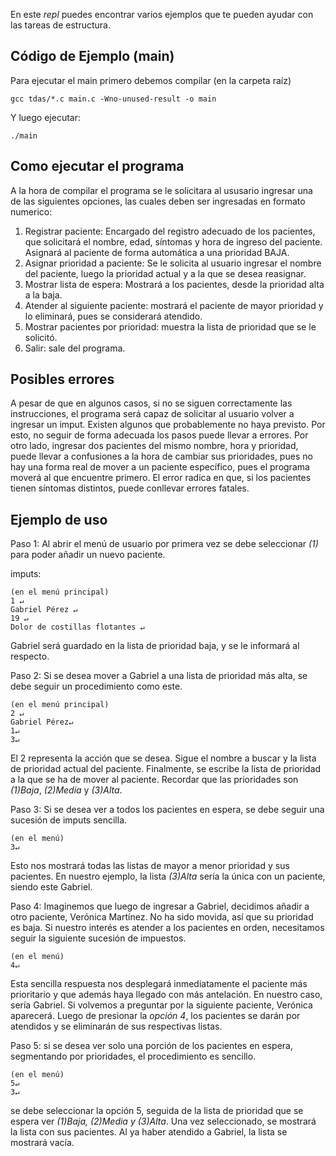 En este *repl* puedes encontrar varios ejemplos que te pueden ayudar con las tareas de estructura.

## Código de Ejemplo (main)
Para ejecutar el main primero debemos compilar (en la carpeta raíz)
````
gcc tdas/*.c main.c -Wno-unused-result -o main
````

Y luego ejecutar:
````
./main
````

## Como ejecutar el programa

A la hora de compilar el programa se le solicitara al ususario ingresar una de las siguientes opciones, las cuales deben ser ingresadas en formato numerico:

1) Registrar paciente: Encargado del registro adecuado de los pacientes, que solicitará el nombre, edad, síntomas y hora de ingreso del paciente. Asignará al paciente de forma automática a una prioridad BAJA.
2) Asignar prioridad a paciente: Se le solicita al usuario ingresar el nombre del paciente, luego la prioridad actual y a la que se desea reasignar.
3) Mostrar lista de espera: Mostrará a los pacientes, desde la prioridad alta a la baja.
4) Atender al siguiente paciente: mostrará el paciente de mayor prioridad y lo eliminará, pues se considerará atendido.
5) Mostrar pacientes por prioridad: muestra la lista de prioridad que se le solicitó.
8) Salir: sale del programa.

## Posibles errores

A pesar de que en algunos casos, si no se siguen correctamente las instrucciones, el programa será capaz de solicitar al usuario volver a ingresar un imput. Existen algunos que probablemente no haya previsto. Por esto, no seguir de forma adecuada los pasos puede llevar a errores.
Por otro lado, ingresar dos pacientes del mismo nombre, hora y prioridad, puede llevar a confusiones a la hora de cambiar sus prioridades, pues no hay una forma real de mover a un paciente específico, pues el programa moverá al que encuentre primero. El error radica en que, si los pacientes tienen síntomas distintos, puede conllevar errores fatales.


## Ejemplo de uso

Paso 1: 
Al abrir el menú de usuario por primera vez se debe seleccionar *(1)* para poder añadir un nuevo paciente.

imputs:
````
(en el menú principal)
1 ↵
Gabriel Pérez ↵
19 ↵
Dolor de costillas flotantes ↵
````

Gabriel será guardado en la lista de prioridad baja, y se le informará al respecto.

Paso 2:
Si se desea mover a Gabriel a una lista de prioridad más alta, se debe seguir un procedimiento como este. 
````
(en el menú principal)
2 ↵
Gabriel Pérez↵
1↵
3↵
````
El 2 representa la acción que se desea. Sigue el nombre a buscar y la lista de prioridad actual del paciente. Finalmente, se escribe la lista de prioridad a la que se ha de mover al paciente. Recordar que las prioridades son *(1)Baja*, *(2)Media* y *(3)Alta*.

Paso 3:
Si se desea ver a todos los pacientes en espera, se debe seguir una sucesión de imputs sencilla.
````
(en el menú)
3↵
````
Esto nos mostrará todas las listas de mayor a menor prioridad y sus pacientes. En nuestro ejemplo, la lista *(3)Alta* sería la única con un paciente, siendo este Gabriel.

Paso 4:
Imaginemos que luego de ingresar a Gabriel, decidimos añadir a otro paciente, Verónica Martínez. No ha sido movida, así que su prioridad es baja. Si nuestro interés es atender a los pacientes en orden, necesitamos seguir la siguiente sucesión de impuestos.
````
(en el menú)
4↵
````
Esta sencilla respuesta nos desplegará inmediatamente el paciente más prioritario y que además haya llegado con más antelación. En nuestro caso, sería Gabriel. Si volvemos a preguntar por la siguiente paciente, Verónica aparecerá. Luego de presionar la *opción 4*, los pacientes se darán por atendidos y se eliminarán de sus respectivas listas.

Paso 5:
si se desea ver solo una porción de los pacientes en espera, segmentando por prioridades, el procedimiento es sencillo.
````
(en el menú)
5↵
3↵ 
````
se debe seleccionar la opción 5, seguida de la lista de prioridad que se espera ver *(1)Baja, (2)Media y (3)Alta*. Una vez seleccionado, se mostrará la lista con sus pacientes. Al ya haber atendido a Gabriel, la lista se mostrará vacía.
